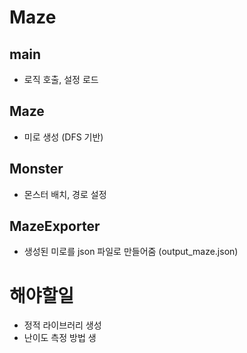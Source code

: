 # Maze
## main
- 로직 호출, 설정 로드
## Maze
- 미로 생성 (DFS 기반)
## Monster
- 몬스터 배치, 경로 설정
## MazeExporter
- 생성된 미로를 json 파일로 만들어줌 (output_maze.json)
# 해야할일
- 정적 라이브러리 생성
- 난이도 측정 방법 생
